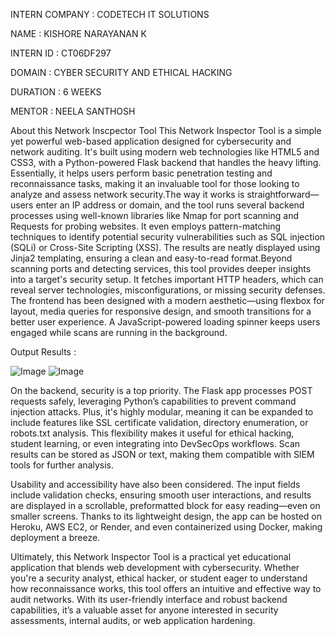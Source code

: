 INTERN COMPANY : CODETECH IT SOLUTIONS

NAME : KISHORE NARAYANAN K

INTERN ID : CT06DF297

DOMAIN : CYBER SECURITY AND ETHICAL HACKING

DURATION : 6 WEEKS

MENTOR : NEELA SANTHOSH

About this Network Inscpector Tool
This Network Inspector Tool is a simple yet powerful web-based application designed for cybersecurity and network auditing. It's built using modern web technologies like HTML5 and CSS3, with a Python-powered Flask backend that handles the heavy lifting. Essentially, it helps users perform basic penetration testing and reconnaissance tasks, making it an invaluable tool for those looking to analyze and assess network security.The way it works is straightforward—users enter an IP address or domain, and the tool runs several backend processes using well-known libraries like Nmap for port scanning and Requests for probing websites. It even employs pattern-matching techniques to identify potential security vulnerabilities such as SQL injection (SQLi) or Cross-Site Scripting (XSS). The results are neatly displayed using Jinja2 templating, ensuring a clean and easy-to-read format.Beyond scanning ports and detecting services, this tool provides deeper insights into a target's security setup. It fetches important HTTP headers, which can reveal server technologies, misconfigurations, or missing security defenses. The frontend has been designed with a modern aesthetic—using flexbox for layout, media queries for responsive design, and smooth transitions for a better user experience. A JavaScript-powered loading spinner keeps users engaged while scans are running in the background.

Output Results : 

![Image](https://github.com/user-attachments/assets/431fc698-42cd-41ad-837a-0471e2d294e5)
![Image](https://github.com/user-attachments/assets/68f95fee-1028-4e45-bbbc-1e755609a492)

On the backend, security is a top priority. The Flask app processes POST requests safely, leveraging Python’s capabilities to prevent command injection attacks. Plus, it's highly modular, meaning it can be expanded to include features like SSL certificate validation, directory enumeration, or robots.txt analysis. This flexibility makes it useful for ethical hacking, student learning, or even integrating into DevSecOps workflows. Scan results can be stored as JSON or text, making them compatible with SIEM tools for further analysis.

Usability and accessibility have also been considered. The input fields include validation checks, ensuring smooth user interactions, and results are displayed in a scrollable, preformatted block for easy reading—even on smaller screens. Thanks to its lightweight design, the app can be hosted on Heroku, AWS EC2, or Render, and even containerized using Docker, making deployment a breeze.

Ultimately, this Network Inspector Tool is a practical yet educational application that blends web development with cybersecurity. Whether you're a security analyst, ethical hacker, or student eager to understand how reconnaissance works, this tool offers an intuitive and effective way to audit networks. With its user-friendly interface and robust backend capabilities, it’s a valuable asset for anyone interested in security assessments, internal audits, or web application hardening.
